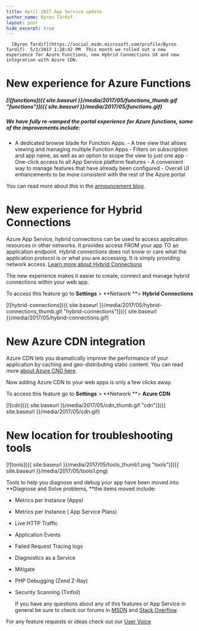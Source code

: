 ```yaml
---
title: April 2017 App Service update
author_name: Byron Tardif
layout: post
hide_excerpt: true
---
```

      [Byron Tardif](https://social.msdn.microsoft.com/profile/Byron Tardif)  5/1/2017 1:28:42 PM  This month we rolled out a new experience for Azure Functions, new Hybrid Connections UX and new integration with Azure CDN.

 New experience for Azure Functions
==================================

 ##### [![functions]({{ site.baseurl }}/media/2017/05/functions_thumb.gif "functions")]({{ site.baseurl }}/media/2017/05/functions.gif)

 ##### We have fully re-vamped the portal experience for Azure functions, some of the improvements include:

  - A dedicated browse blade for Function Apps. - A tree view that allows viewing and managing multiple Function Apps - Filters on subscription and app name, as well as an option to scope the view to just one app - One-click access to all App Service platform features - A convenient way to manage features that have already been configured - Overall UI enhancements to be more consistent with the rest of the Azure portal 





 You can read more about this in the [announcement blog](https://blogs.msdn.microsoft.com/appserviceteam/2017/04/10/new-integrated-portal-for-azure-functions/).

  

 New experience for Hybrid Connections
=====================================

 Azure App Service, hybrid connections can be used to access application resources in other networks. It provides access FROM your app TO an application endpoint. Hybrid connections does not know or care what the application protocol is or what you are accessing. It is simply providing network access. [Learn more about Hybrid Connections](https://docs.microsoft.com/en-us/azure/app-service/app-service-hybrid-connections)

 The new experience makes it easier to create, connect and manage hybrid connections within your web app.

 To access this feature go to **Settings** > **Network **> **Hybrid Connections**

 [![hybrid-connections]({{ site.baseurl }}/media/2017/05/hybrid-connections_thumb.gif "hybrid-connections")]({{ site.baseurl }}/media/2017/05/hybrid-connections.gif)

  

 New Azure CDN integration
=========================

 Azure CDN lets you dramatically improve the performance of your application by caching and geo-distributing static content. You can read more [about Azure CND here](https://azure.microsoft.com/blog/enabling-azure-cdn-from-azure-web-app-and-storage-portal-extension/).

 Now adding Azure CDN to your web apps is only a few clicks away.

 To access this feature go to **Settings** > **Network **> **Azure CDN**

 [![cdn]({{ site.baseurl }}/media/2017/05/cdn_thumb.gif "cdn")]({{ site.baseurl }}/media/2017/05/cdn.gif)

  

 New location for troubleshooting tools
======================================

 [![tools]({{ site.baseurl }}/media/2017/05/tools_thumb1.png "tools")]({{ site.baseurl }}/media/2017/05/tools1.png)

 Tools to help you diagnose and debug your app have been moved into **Diagnose and Solve problems, **the items moved include:

  - Metrics per Instance (Apps)
 - Metrics per Instance ( App Service Plans)
 - Live HTTP Traffic
 - Application Events
 - Failed Request Tracing logs
 - Diagnostics as a Service
 - Mitigate
 - PHP Debugging (Zend Z-Ray)
 - Security Scanning (Tinfoil)
  

   If you have any questions about any of this features or App Service in general be sure to check our forums in [MSDN](https://social.msdn.microsoft.com/Forums/en-US/home?forum=windowsazurewebsitespreview) and [Stack Overflow](https://stackoverflow.com/questions/tagged/azure-web-sites).

 For any feature requests or ideas check out our [User Voice](https://feedback.azure.com/forums/169385-web-apps-formerly-websites)



     
